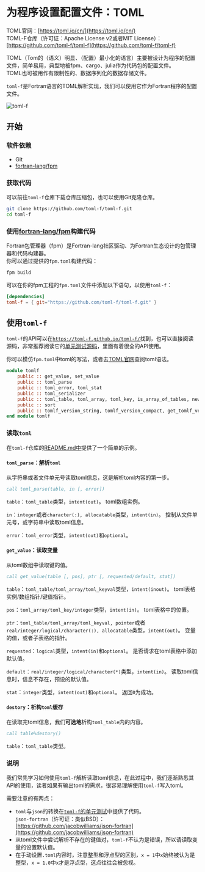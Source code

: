 # 为程序设置配置文件：TOML

TOML官网：[https://toml.io/cn/](https://toml.io/cn/)<br>
TOML-F仓库（许可证：Apache License v2或者MIT License）：[https://github.com/toml-f/toml-f](https://github.com/toml-f/toml-f)

TOML（Tom的（语义）明显、（配置）最小化的语言）主要被设计为程序的配置文件，简单易用，典型地被fpm、cargo、julia作为代码包的配置文件。<br>
TOML也可被用作有限制性的、数据序列化的数据存储文件。

`toml-f`是Fortran语言的TOML解析实现，我们可以使用它作为Fortran程序的配置文件。

![toml-f](https://github.com/toml-f/toml-f/blob/main/assets/toml-f.png)

## 开始

### 软件依赖

- Git
- [fortran-lang/fpm](https://github.com/fortran-lang/fpm)

### 获取代码

可以前往`toml-f`仓库下载仓库压缩包，也可以使用Git克隆仓库。

```sh
git clone https://github.com/toml-f/toml-f.git
cd toml-f
```

### 使用[fortran-lang/fpm](https://github.com/fortran-lang/fpm)构建代码

Fortran包管理器（fpm）是Fortran-lang社区驱动、为Fortran生态设计的包管理器和代码构建器。<br>
你可以通过提供的`fpm.toml`构建代码：

```sh
fpm build
```

可以在你的fpm工程的`fpm.toml`文件中添加以下语句，以使用`toml-f`：

```toml
[dependencies]
toml-f = { git="https://github.com/toml-f/toml-f.git" }
```

## 使用`toml-f`

`toml-f`的API可以在[`https://toml-f.github.io/toml-f/`](https://toml-f.github.io/toml-f/)找到，也可以直接阅读源码，非常推荐阅读它的[单元测试源码](https://github.com/toml-f/toml-f/tree/main/test/tftest)，里面有着很全的API使用。

你可以模仿`fpm.toml`中toml的写法，或者去[TOML官网](https://toml.io/cn/)查阅toml语法。

```fortran
module tomlf
    public :: get_value, set_value
    public :: toml_parse
    public :: toml_error, toml_stat
    public :: toml_serializer
    public :: toml_table, toml_array, toml_key, is_array_of_tables, new_table, add_table, add_array, len
    public :: sort
    public :: tomlf_version_string, tomlf_version_compact, get_tomlf_version
end module tomlf
```

### 读取`toml`

在`toml-f`仓库的[README.md中](https://github.com/toml-f/toml-f#usage)提供了一个简单的示例。

#### `toml_parse`：解析`toml`

从字符串或者文件单元号读取toml信息，这是解析toml内容的第一步。

```fortran
call toml_parse(table, in [, error])
```

`table`：`toml_table`类型，`intent(out)`。
toml数组实例。

`in`：`integer`或者`character(:), allocatable`类型，`intent(in)`。
控制从文件单元号，或字符串中读取toml信息。

`error`：`toml_error`类型，`intent(out)`和`optional`。

#### `get_value`：读取变量

从toml数组中读取键的值。

```fortran
call get_value(table [, pos], ptr [, requested/default, stat])
```

`table`：`toml_table/toml_array/toml_keyval`类型，`intent(inout)`。
toml表格实例/数组指针/键值指针。

`pos`：`toml_array/toml_key/integer`类型，`intent(in)`。
toml表格中的位置。

`ptr`：`toml_table/toml_array/toml_keyval, pointer`或者`real/integer/logical/character(:), allocatable`类型，`intent(out)`。
变量的值，或者子表格的指针。

`requested`：`logical`类型，`intent(in)`和`optional`。
是否请求在toml表格中添加默认值。

`default`：`real/integer/logical/character(*)`类型，`intent(in)`。
读取toml信息时，信息不存在，预设的默认值。

`stat`：`integer`类型，`intent(out)`和`optional`。
返回`0`为成功。

#### `destory`：析构`toml`缓存

在读取完toml信息，我们**可选地**析构`toml_table`内的内容。

```fortran
call table%destory()
```

`table`：`toml_table`类型。

### 说明

我们常先学习如何使用`toml-f`解析读取toml信息，在此过程中，我们逐渐熟悉其API的使用，读者如果有输出toml的需求，很容易理解使用`toml-f`写入toml。

需要注意的有两点：

- `toml`与`json`的转换在[`toml-f`的单元测试](https://github.com/toml-f/toml-f/tree/main/test)中提供了代码。<br>
  `json-fortran`（许可证：类似BSD）：[https://github.com/jacobwilliams/json-fortran](https://github.com/jacobwilliams/json-fortran)
- 从toml文件中尝试解析不存在的键值对，`toml-f`不认为是错误，所以请读取变量的设置默认值。
- 在手动设置`.toml`内容时，注意整型和浮点型的区别，`x = 1`中`x`始终被认为是整型，`x = 1.0`中`x`才是浮点型，这点往往会被忽视。
